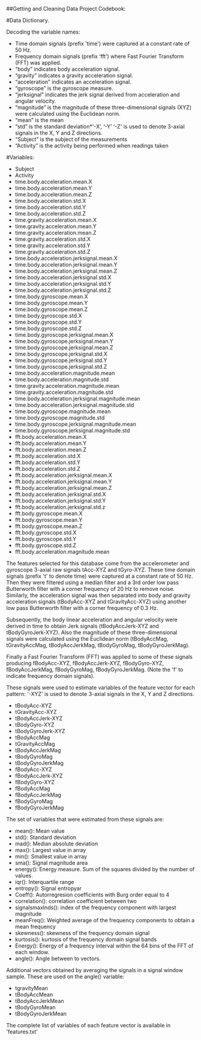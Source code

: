 ##Getting and Cleaning Data Project Codebook:

#Data Dictionary.

Decoding the variable names:
* Time domain signals (prefix 'time') were captured at a constant rate of 50 Hz.
* Frequency domain signals (prefix ‘fft’) where Fast Fourier Transform (FFT) was applied.
* “body” indicates body acceleration signal.
* “gravity” indicates a gravity acceleration signal.
* “acceleration” indicates an acceleration signal.
* “gyroscope” is the gyroscope measure.
* “jerksignal” indicates the jerk signal derived from acceleration and angular velocity.
* “magnitude” is the magnitude of these three-dimensional signals (XYZ) were calculated using the Euclidean norm.
* “mean” is the mean 
* “std” is the standard deviation*'-X’, ‘-Y’ ‘-Z' is used to denote 3-axial signals in the X, Y and Z directions.
* “Subject” is the subject of the measurements
* “Activity” is the activity being performed when readings taken

#Variables:
* Subject              
* Activity
* time.body.acceleration.mean.X              
* time.body.acceleration.mean.Y
* time.body.acceleration.mean.Z             
* time.body.acceleration.std.X  
* time.body.acceleration.std.Y
* time.body.acceleration.std.Z  
* time.gravity.acceleration.mean.X         
* time.gravity.acceleration.mean.Y          
* time.gravity.acceleration.mean.Z          
* time.gravity.acceleration.std.X 
* time.gravity.acceleration.std.Y     
* time.gravity.acceleration.std.Z
* time.body.acceleration.jerksignal.mean.X        
* time.body.acceleration.jerksignal.mean.Y
* time.body.acceleration.jerksignal.mean.Z        
* time.body.acceleration.jerksignal.std.X
* time.body.acceleration.jerksignal.std.Y              
* time.body.acceleration.jerksignal.std.Z
* time.body.gyroscope.mean.X                
* time.body.gyroscope.mean.Y 
* time.body.gyroscope.mean.Z
* time.body.gyroscope.std.X      
* time.body.gyroscope.std.Y       
* time.body.gyroscope.std.Z
* time.body.gyroscope.jerksignal.mean.X
* time.body.gyroscope.jerksignal.mean.Y
* time.body.gyroscope.jerksignal.mean.Z
* time.body.gyroscope.jerksignal.std.X
* time.body.gyroscope.jerksignal.std.Y 
* time.body.gyroscope.jerksignal.std.Z
* time.body.acceleration.magnitude.mean          
* time.body.acceleration.magnitude.std
* time.gravity.acceleration.magnitude.mean      
* time.gravity.acceleration.magnitude.std
* time.body.acceleration.jerksignal.magnitude.mean
* time.body.acceleration.jerksignal.magnitude.std          
* time.body.gyroscope.magnitude.mean
* time.body.gyroscope.magnitude.std   
* time.body.gyroscope.jerksignal.magnitude.mean
* time.body.gyroscope.jerksignal.magnitude.std              
* fft.body.acceleration.mean.X
* fft.body.acceleration.mean.Y
* fft.body.acceleration.mean.Z 
* fft.body.acceleration.std.X
* fft.body.acceleration.std.Y       
* fft.body.acceleration.std.Z
* fft.body.acceleration.jerksignal.mean.X             
* fft.body.acceleration.jerksignal.mean.Y
* fft.body.acceleration.jerksignal.mean.Z             
* fft.body.acceleration.jerksignal.std.X
* fft.body.acceleration.jerksignal.std.Y  
* fft.body.acceleration.jerksignal.std.z
* fft.body.gyroscope.mean.X     
* fft.body.gyroscope.mean.Y     
* fft.body.gyroscope.mean.Z
* fft.body.gyroscope.std.X          
* fft.body.gyroscope.std.Y          
* fft.body.gyroscope.std.Z
* fft.body.acceleration.magnitude.mean               


The features selected for this database come from the accelerometer and gyroscope 3-axial raw signals tAcc-XYZ and tGyro-XYZ. These time domain signals (prefix 't' to denote time) were captured at a constant rate of 50 Hz. Then they were filtered using a median filter and a 3rd order low pass Butterworth filter with a corner frequency of 20 Hz to remove noise. Similarly, the acceleration signal was then separated into body and gravity acceleration signals (tBodyAcc-XYZ and tGravityAcc-XYZ) using another low pass Butterworth filter with a corner frequency of 0.3 Hz. 

Subsequently, the body linear acceleration and angular velocity were derived in time to obtain Jerk signals (tBodyAccJerk-XYZ and tBodyGyroJerk-XYZ). Also the magnitude of these three-dimensional signals were calculated using the Euclidean norm (tBodyAccMag, tGravityAccMag, tBodyAccJerkMag, tBodyGyroMag, tBodyGyroJerkMag). 

Finally a Fast Fourier Transform (FFT) was applied to some of these signals producing fBodyAcc-XYZ, fBodyAccJerk-XYZ, fBodyGyro-XYZ, fBodyAccJerkMag, fBodyGyroMag, fBodyGyroJerkMag. (Note the 'f' to indicate frequency domain signals). 


These signals were used to estimate variables of the feature vector for each pattern:  '-XYZ' is used to denote 3-axial signals in the X, Y and Z directions.
* tBodyAcc-XYZ
* tGravityAcc-XYZ
* tBodyAccJerk-XYZ
* tBodyGyro-XYZ
* tBodyGyroJerk-XYZ
* tBodyAccMag
* tGravityAccMag
* tBodyAccJerkMag
* tBodyGyroMag
* tBodyGyroJerkMag
* fBodyAcc-XYZ
* fBodyAccJerk-XYZ
* fBodyGyro-XYZ
* fBodyAccMag
* fBodyAccJerkMag
* fBodyGyroMag
* fBodyGyroJerkMag

The set of variables that were estimated from these signals are: 
* mean(): Mean value
* std(): Standard deviation
* mad(): Median absolute deviation 
* max(): Largest value in array
* min(): Smallest value in array
* sma(): Signal magnitude area
* energy(): Energy measure. Sum of the squares divided by the number of values. 
* iqr(): Interquartile range 
* entropy(): Signal entropyar
* Coeff(): Autorregresion coefficients with Burg order equal to 4
* correlation(): correlation coefficient between two 
* signalsmaxInds(): index of the frequency component with largest magnitude
* meanFreq(): Weighted average of the frequency components to obtain a mean frequency
* skewness(): skewness of the frequency domain signal 
* kurtosis(): kurtosis of the frequency domain signal bands
* Energy(): Energy of a frequency interval within the 64 bins of the FFT of each window.
* angle(): Angle between to vectors.

Additional vectors obtained by averaging the signals in a signal window sample. These are used on the angle() variable:
* tgravityMean
* tBodyAccMean
* tBodyAccJerkMean
* tBodyGyroMean
* tBodyGyroJerkMean

The complete list of variables of each feature vector is available in 'features.txt'
